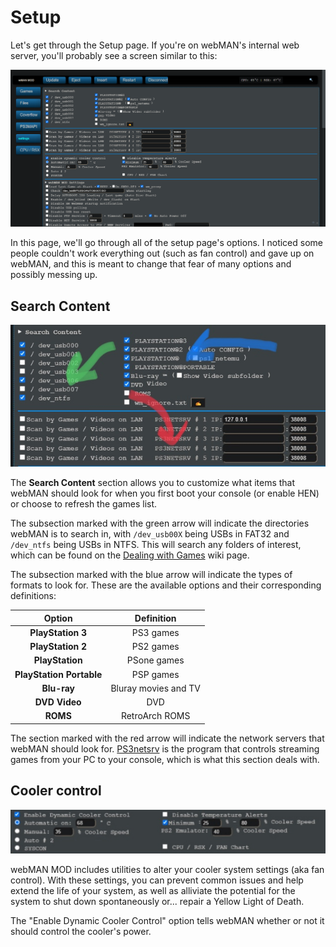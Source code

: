 # Setup

Let's get through the Setup page. If you're on webMAN's internal web server, you'll probably see a screen similar to this:

![A view of webMAN&apos;s Setup](../../../../.gitbook/assets/wMAN_settings.png)

In this page, we'll go through all of the setup page's options. I noticed some people couldn't work everything out \(such as fan control\) and gave up on webMAN, and this is meant to change that fear of many options and possibly messing up.

## Search Content

![](../../../../.gitbook/assets/search-content.jpg)

The **Search Content** section allows you to customize what items that webMAN should look for when you first boot your console \(or enable HEN\) or choose to refresh the games list.

The subsection marked with the green arrow will indicate the directories webMAN is to search in, with `/dev_usb00X` being USBs in FAT32 and `/dev_ntfs` being USBs in NTFS. This will search any folders of interest, which can be found on the [Dealing with Games](../../../../welcome-to-wiki/dealing-with-games.md) wiki page.

The subsection marked with the blue arrow will indicate the types of formats to look for. These are the available options and their corresponding definitions:

| Option | Definition |
| :---: | :---: |
| **PlayStation 3** | PS3 games |
| **PlayStation 2** | PS2 games |
| **PlayStation** | PSone games |
| **PlayStation Portable** | PSP games |
| **Blu-ray** | Bluray movies and TV |
| **DVD Video** | DVD |
| **ROMS** | RetroArch ROMS |

The section marked with the red arrow will indicate the network servers that webMAN should look for. [PS3netsrv](setup.md) is the program that controls streaming games from your PC to your console, which is what this section deals with.

## Cooler control

![](../../../../.gitbook/assets/cooler-control.jpg)

webMAN MOD includes utilities to alter your cooler system settings \(aka fan control\). With these settings, you can prevent common issues and help extend the life of your system, as well as alliviate the potential for the system to shut down spontaneously or... repair a Yellow Light of Death.

The "Enable Dynamic Cooler Control" option tells webMAN whether or not it should control the cooler's power.

